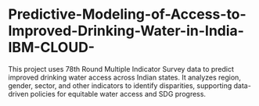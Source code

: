 # Predictive-Modeling-of-Access-to-Improved-Drinking-Water-in-India-IBM-CLOUD-
This project uses 78th Round Multiple Indicator Survey data to predict improved drinking water access across Indian states. It analyzes region, gender, sector, and other indicators to identify disparities, supporting data-driven policies for equitable water access and SDG progress.
